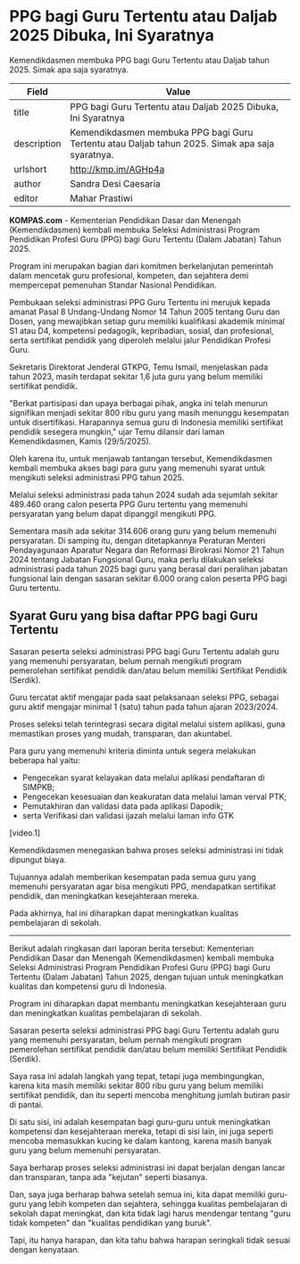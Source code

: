 # PPG bagi Guru Tertentu atau Daljab 2025 Dibuka, Ini Syaratnya

Kemendikdasmen membuka PPG bagi Guru Tertentu atau Daljab tahun 2025. Simak apa saja syaratnya. 

| Field       | Value                                                       |
|-------------|-------------------------------------------------------------|
| title       | PPG bagi Guru Tertentu atau Daljab 2025 Dibuka, Ini Syaratnya |
| description | Kemendikdasmen membuka PPG bagi Guru Tertentu atau Daljab tahun 2025. Simak apa saja syaratnya.  |
| urlshort    | http://kmp.im/AGHp4a |
| author      | Sandra Desi Caesaria |
| editor      | Mahar Prastiwi |

**KOMPAS.com** - Kementerian Pendidikan Dasar dan Menengah (Kemendikdasmen) kembali membuka Seleksi Administrasi Program Pendidikan Profesi Guru (PPG) bagi Guru Tertentu (Dalam Jabatan) Tahun 2025.

Program ini merupakan bagian dari komitmen berkelanjutan pemerintah dalam mencetak guru profesional, kompeten, dan sejahtera demi mempercepat pemenuhan Standar Nasional Pendidikan.

Pembukaan seleksi administrasi PPG Guru Tertentu ini merujuk kepada amanat Pasal 8 Undang-Undang Nomor 14 Tahun 2005 tentang Guru dan Dosen, yang mewajibkan setiap guru memiliki kualifikasi akademik minimal S1 atau D4, kompetensi pedagogik, kepribadian, sosial, dan profesional, serta sertifikat pendidik yang diperoleh melalui jalur Pendidikan Profesi Guru.

Sekretaris Direktorat Jenderal GTKPG, Temu Ismail, menjelaskan pada tahun 2023, masih terdapat sekitar 1,6 juta guru yang belum memiliki sertifikat pendidik.

"Berkat partisipasi dan upaya berbagai pihak, angka ini telah menurun signifikan menjadi sekitar 800 ribu guru yang masih menunggu kesempatan untuk disertifikasi. Harapannya semua guru di Indonesia memiliki sertifikat pendidik sesegera mungkin," ujar Temu dilansir dari laman Kemendikdasmen, Kamis (29/5/2025).

Oleh karena itu, untuk menjawab tantangan tersebut, Kemendikdasmen kembali membuka akses bagi para guru yang memenuhi syarat untuk mengikuti seleksi administrasi PPG tahun 2025.

Melalui seleksi administrasi pada tahun 2024 sudah ada sejumlah sekitar 489.460 orang calon peserta PPG Guru tertentu yang memenuhi persyaratan yang belum dapat dipanggil mengikuti PPG.

Sementara masih ada sekitar 314.606 orang guru yang belum memenuhi persyaratan. Di samping itu, dengan ditetapkannya Peraturan Menteri Pendayagunaan Aparatur Negara dan Reformasi Birokrasi Nomor 21 Tahun 2024 tentang Jabatan Fungsional Guru, maka perlu dilakukan seleksi administrasi pada tahun 2025 bagi guru yang berasal dari peralihan jabatan fungsional lain dengan sasaran sekitar 6.000 orang calon peserta PPG bagi Guru tertentu.

## Syarat Guru yang bisa daftar PPG bagi Guru Tertentu

Sasaran peserta seleksi administrasi PPG bagi Guru Tertentu adalah guru yang memenuhi persyaratan, belum pernah mengikuti program pemerolehan sertifikat pendidik dan/atau belum memiliki Sertifikat Pendidik (Serdik).

Guru tercatat aktif mengajar pada saat pelaksanaan seleksi PPG, sebagai guru aktif mengajar minimal 1 (satu) tahun pada tahun ajaran 2023/2024.

Proses seleksi telah terintegrasi secara digital melalui sistem aplikasi, guna memastikan proses yang mudah, transparan, dan akuntabel.

Para guru yang memenuhi kriteria diminta untuk segera melakukan beberapa hal yaitu:

- Pengecekan syarat kelayakan data melalui aplikasi pendaftaran di SIMPKB;
- Pengecekan kesesuaian dan keakuratan data melalui laman verval PTK;
- Pemutakhiran dan validasi data pada aplikasi Dapodik;
- serta Verifikasi dan validasi ijazah melalui laman info GTK

\[video.1\]

Kemendikdasmen menegaskan bahwa proses seleksi administrasi ini tidak dipungut biaya.

Tujuannya adalah memberikan kesempatan pada semua guru yang memenuhi persyaratan agar bisa mengikuti PPG, mendapatkan sertifikat pendidik, dan meningkatkan kesejahteraan mereka.

Pada akhirnya, hal ini diharapkan dapat meningkatkan kualitas pembelajaran di sekolah.

---
Berikut adalah ringkasan dari laporan berita tersebut: Kementerian Pendidikan Dasar dan Menengah (Kemendikdasmen) kembali membuka Seleksi Administrasi Program Pendidikan Profesi Guru (PPG) bagi Guru Tertentu (Dalam Jabatan) Tahun 2025, dengan tujuan untuk meningkatkan kualitas dan kompetensi guru di Indonesia.

 Program ini diharapkan dapat membantu meningkatkan kesejahteraan guru dan meningkatkan kualitas pembelajaran di sekolah.

 Sasaran peserta seleksi administrasi PPG bagi Guru Tertentu adalah guru yang memenuhi persyaratan, belum pernah mengikuti program pemerolehan sertifikat pendidik dan/atau belum memiliki Sertifikat Pendidik (Serdik).



Saya rasa ini adalah langkah yang tepat, tetapi juga membingungkan, karena kita masih memiliki sekitar 800 ribu guru yang belum memiliki sertifikat pendidik, dan itu seperti mencoba menghitung jumlah butiran pasir di pantai.

 Di satu sisi, ini adalah kesempatan bagi guru-guru untuk meningkatkan kompetensi dan kesejahteraan mereka, tetapi di sisi lain, ini juga seperti mencoba memasukkan kucing ke dalam kantong, karena masih banyak guru yang belum memenuhi persyaratan.

 Saya berharap proses seleksi administrasi ini dapat berjalan dengan lancar dan transparan, tanpa ada "kejutan" seperti biasanya.

 Dan, saya juga berharap bahwa setelah semua ini, kita dapat memiliki guru-guru yang lebih kompeten dan sejahtera, sehingga kualitas pembelajaran di sekolah dapat meningkat, dan kita tidak lagi harus mendengar tentang "guru tidak kompeten" dan "kualitas pendidikan yang buruk".

 Tapi, itu hanya harapan, dan kita tahu bahwa harapan seringkali tidak sesuai dengan kenyataan.
